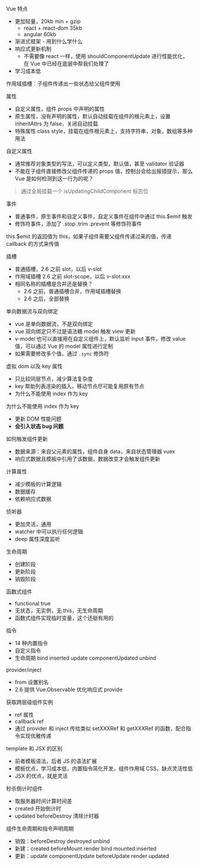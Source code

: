 Vue 特点
* 更加轻量，20kb min + gzip
  * react + react-dom 35kb
  * angular 60kb
* 渐进式框架 - 用到什么学什么
* 响应式更新机制
  * 不需要像 react 一样，使用 shouldComponentUpdate 进行性能优化，在 Vue 中已经在底层中帮我们处理了
* 学习成本低

作用域插槽：子组件传递出一些状态给父组件使用

属性
* 自定义属性，组件 props 中声明的属性
* 原生属性，没有声明的属性，默认自动挂载在组件的根元素上，设置 inheritAttrs 为 false，关闭自动挂载
* 特殊属性 class style，挂载在组件根元素上，支持字符串，对象，数组等多种用法

自定义属性
* 通常推荐对象类型的写法，可以定义类型，默认值，甚至 validator 验证器
* 不能在子组件直接修改父组件传递的 props 值，控制台会给出报错提示，那么 Vue 是如何检测到这一行为的呢？

> 通过全局挂载一个 isUpdatingChildComponent 标志位

事件
* 普通事件，原生事件和自定义事件，自定义事件在组件中通过 this.$emit 触发
* 修饰符事件，添加了 .stop .trim .prevent 等修饰符事件

this.$emit 的返回值为 this，如果子组件需要父组件传递过来的值，传递 callback 的方式来传值

插槽
* 普通插槽，2.6 之前 slot，以后 v-slot
* 作用域插槽 2.6 之前 slot-scope，以后 v-slot:xxx
* 相同名称的插槽是合并还是替换？
  * 2.6 之前，普通插槽合并，作用域插槽替换
  * 2.6 之后，全部替换

单向数据流与双向绑定
* vue 是单向数据流，不是双向绑定
* vue 双向绑定只不过是语法糖 model 触发 view 更新
* v-model 也可以直接用在自定义组件上，默认监听 input 事件，修改 value 值，可以通过 Vue 的 model 属性进行定制
* 如果需要修改多个值，通过 `.sync` 修饰符

虚拟 dom 以及 key 属性
* 只比较同层节点，减少算法复杂度
* key 帮助列表渲染的插入，移动节点尽可能复用原有节点
* 为什么不能使用 index 作为 key

为什么不能使用 index 作为 key
* 更新 DOM 性能问题
* **会引入状态 bug 问题**

如何触发组件更新
* 数据来源：来自父元素的属性，组件自身 data，来自状态管理器 vuex
* 响应式数据且模板中引用了该数据，数据改变才会触发组件更新

计算属性
* 减少模板的计算逻辑
* 数据缓存
* 依赖响应式数据

侦听器
* 更加灵活，通用
* watcher 中可以执行任何逻辑
* deep 属性深度监听

生命周期
* 创建阶段
* 更新阶段
* 销毁阶段

函数式组件
* functional true
* 无状态，无实例，无 this，无生命周期
* 函数式组件实现临时变量，这个还挺有用的

指令
* 14 种内置指令
* 自定义指令
* 生命周期 bind inserted update componentUpdated unbind

provider/inject
* from 设置别名
* 2.6 提供 Vue.Observable 优化响应式 provide

获取跨层级组件实例
* ref 属性
* callback ref
* 通过 provider 和 inject 传给类似 setXXXRef 和 getXXXRef 的函数，配合指令实现优雅传递

template 和 JSX 的区别
* 前者模板语法，后者 JS 的语法扩展
* 模板优点，学习成本低，内置指令简化开发，组件作用域 CSS，缺点灵活性低
* JSX 的优点，就是灵活

秒杀倒计时组件
* 取服务器时间计算时间差
* created 开始倒计时
* updated beforeDestroy 清除计时器

组件生命周期和指令声明周期
* 销毁：beforeDestroy destroyed unbind
* 新建：created beforeMount render bind mounted inserted
* 更新：update componentUpdate beforeUpdate render updated